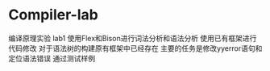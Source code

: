 # Compiler-lab
编译原理实验
lab1 
使用Flex和Bison进行词法分析和语法分析
使用已有框架进行代码修改 对于语法树的构建原有框架中已经存在 主要的任务是修改yyerror语句和定位语法错误 通过测试样例
